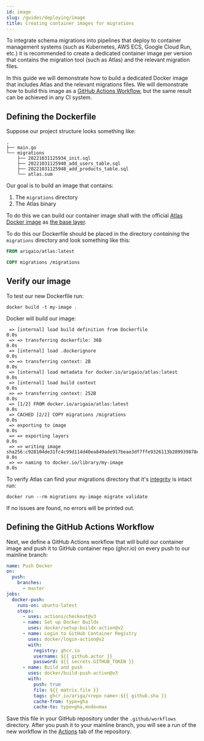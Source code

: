 ```yaml
---
id: image
slug: /guides/deploying/image
title: Creating container images for migrations
---
```


To integrate schema migrations into pipelines that deploy to container management
systems (such as Kubernetes, AWS ECS, Google Cloud Run, etc.) it is recommended
to create a dedicated container image per version that contains the
migration tool (such as Atlas) and the relevant migration files.

In this guide we will demonstrate how to build a dedicated Docker image that
includes Atlas and the relevant migrations files. We will demonstrate
how to build this image as a [GitHub Actions Workflow](https://docs.github.com/en/actions/using-workflows),
but the same result can be achieved in any CI system. 

## Defining the Dockerfile

Suppose our project structure looks something like: 

```text
.
├── main.go
└── migrations
    ├── 20221031125934_init.sql
    ├── 20221031125940_add_users_table.sql
    ├── 20221031125948_add_products_table.sql
    └── atlas.sum
```

Our goal is to build an image that contains:
1. The `migrations` directory
2. The Atlas binary

To do this we can build our container image shall with the official [Atlas Docker image](https://hub.docker.com/r/arigaio/atlas)
as [the base layer](https://docs.docker.com/engine/reference/builder/#from).  

To do this our Dockerfile should be placed in the directory _containing_ the `migrations`
directory and look something like this:

```dockerfile title=Dockerfile
FROM arigaio/atlas:latest

COPY migrations /migrations
```

## Verify our image

To test our new Dockerfile run:

```text
docker build -t my-image .
```

Docker will build our image:

```text
 => [internal] load build definition from Dockerfile                                          0.0s
 => => transferring dockerfile: 36B                                                           0.0s
 => [internal] load .dockerignore                                                             0.0s
 => => transferring context: 2B                                                               0.0s
 => [internal] load metadata for docker.io/arigaio/atlas:latest                               0.0s
 => [internal] load build context                                                             0.0s
 => => transferring context: 252B                                                             0.0s
 => [1/2] FROM docker.io/arigaio/atlas:latest                                                 0.0s
 => CACHED [2/2] COPY migrations /migrations                                                  0.0s
 => exporting to image                                                                        0.0s
 => => exporting layers                                                                       0.0s
 => => writing image sha256:c928104de31fc4c99d114d40ea849ade917beae3df7ffe9326113b289939878e  0.0s
 => => naming to docker.io/library/my-image                                                   0.0s
```

To verify Atlas can find your migrations directory that it's [integrity](/concepts/migration-directory-integrity)
is intact run:

```text
docker run --rm migrations my-image migrate validate 
```

If no issues are found, no errors will be printed out.

## Defining the GitHub Actions Workflow

Next, we define a GitHub Actions workflow that will build our container
image and push it to GitHub container repo (ghcr.io) on every push
to our mainline branch:

```yaml title=.github/workflows/push-docker.yaml
name: Push Docker
on:
  push:
    branches:
      - master
jobs:
  docker-push:
    runs-on: ubuntu-latest
    steps:
      - uses: actions/checkout@v3
      - name: Set up Docker Buildx
        uses: docker/setup-buildx-action@v2
      - name: Login to GitHub Container Registry
        uses: docker/login-action@v2
        with:
          registry: ghcr.io
          username: ${{ github.actor }}
          password: ${{ secrets.GITHUB_TOKEN }}
      - name: Build and push
        uses: docker/build-push-action@v3
        with:
          push: true
          file: ${{ matrix.file }}
          tags: ghcr.io/ariga/<repo name>:${{ github.sha }}
          cache-from: type=gha
          cache-to: type=gha,mode=max
```

Save this file in your GitHub repository under the `.github/workflows` directory.
After you push it to your mainline branch, you will see a run of the new
workflow in the [Actions](https://docs.github.com/en/actions/monitoring-and-troubleshooting-workflows/viewing-workflow-run-history)
tab of the repository.

